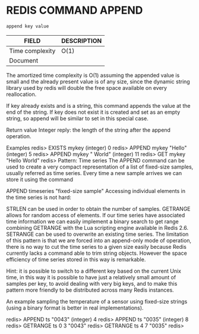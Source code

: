 __REDIS COMMAND APPEND__
========================

```sh
append key value
```

| FIELD           | DESCRIPTION                          |
| --------------- | ------------------------------------ |
| Time complexity | O(1)                                 |
| Document        | [](https://redis.io/commands/append) |

The amortized time complexity is O(1) assuming the appended value is small and the already present value is of any size, since the dynamic string library used by redis will double the free space available on every reallocation.

If key already exists and is a string, this command appends the value at the end of the string. If key does not exist it is created and set as an empty string, so append will be similar to set in this special case.



Return value
Integer reply: the length of the string after the append operation.

Examples
redis> EXISTS mykey
(integer) 0
redis> APPEND mykey "Hello"
(integer) 5
redis> APPEND mykey " World"
(integer) 11
redis> GET mykey
"Hello World"
redis> 
Pattern: Time series
The APPEND command can be used to create a very compact representation of a list of fixed-size samples, usually referred as time series. Every time a new sample arrives we can store it using the command

APPEND timeseries "fixed-size sample"
Accessing individual elements in the time series is not hard:

STRLEN can be used in order to obtain the number of samples.
GETRANGE allows for random access of elements. If our time series have associated time information we can easily implement a binary search to get range combining GETRANGE with the Lua scripting engine available in Redis 2.6.
SETRANGE can be used to overwrite an existing time series.
The limitation of this pattern is that we are forced into an append-only mode of operation, there is no way to cut the time series to a given size easily because Redis currently lacks a command able to trim string objects. However the space efficiency of time series stored in this way is remarkable.

Hint: it is possible to switch to a different key based on the current Unix time, in this way it is possible to have just a relatively small amount of samples per key, to avoid dealing with very big keys, and to make this pattern more friendly to be distributed across many Redis instances.

An example sampling the temperature of a sensor using fixed-size strings (using a binary format is better in real implementations).

redis> APPEND ts "0043"
(integer) 4
redis> APPEND ts "0035"
(integer) 8
redis> GETRANGE ts 0 3
"0043"
redis> GETRANGE ts 4 7
"0035"
redis> 